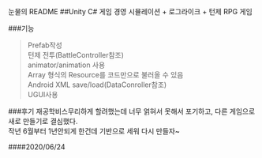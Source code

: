 눈물의 README
##Unity C# 게임
경영 시뮬레이션 + 로그라이크 + 턴제 RPG 게임   

###기능
>Prefab작성   
>턴제 전투(BattleController참조)    
>animator/animation 사용   
>Array 형식의 Resource를 코드만으로 불러올 수 있음   
>Android XML save/load(DataConroller참조)   
>UGUI사용   

###후기
재공학비스무리하게 할려했는데 너무 얽혀서 못해서 포기하고, 다른 게임으로 새로 만들기로 결심했다.   
작년 6월부터 1년안되게 한건데 기반으로 세워 다시 만들자~   


####2020/06/24